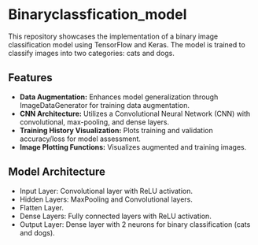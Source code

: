 # Binaryclassfication_model
This repository showcases the implementation of a binary image classification model using TensorFlow and Keras. The model is trained to classify images into two categories: cats and dogs. 

## Features
- **Data Augmentation:** Enhances model generalization through ImageDataGenerator for training data augmentation.
- **CNN Architecture:** Utilizes a Convolutional Neural Network (CNN) with convolutional, max-pooling, and dense layers.
- **Training History Visualization:** Plots training and validation accuracy/loss for model assessment.
- **Image Plotting Functions:** Visualizes augmented and training images.

## Model Architecture
- Input Layer: Convolutional layer with ReLU activation.
- Hidden Layers: MaxPooling and Convolutional layers.
- Flatten Layer.
- Dense Layers: Fully connected layers with ReLU activation.
- Output Layer: Dense layer with 2 neurons for binary classification (cats and dogs).
